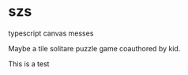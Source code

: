 # szs
typescript canvas messes

Maybe a tile solitare puzzle game coauthored by kid.

This is a test  
